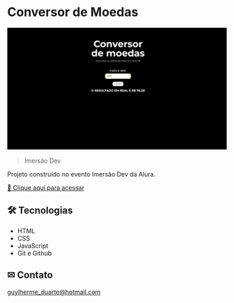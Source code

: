 # Conversor de Moedas

![preview](./.github/preview.png)

> Imersão Dev

Projeto construído no evento Imersão Dev da Alura.

[🔗 Clique aqui para acessar](https://guylhermed.github.io/conversor-de-moedas/)

## 🛠 Tecnologias

- HTML
- CSS
- JavaScript
- Git e Github

## ✉ Contato

guylherme_duarte@hotmail.com
